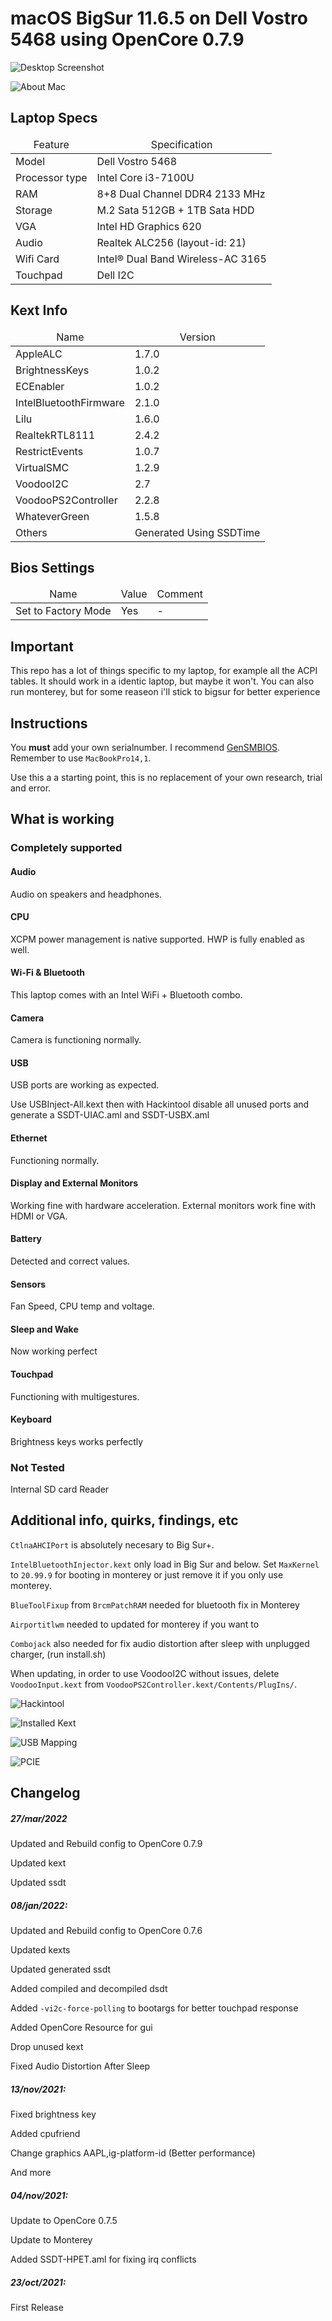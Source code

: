 <h1>macOS BigSur 11.6.5 on Dell Vostro 5468 using OpenCore 0.7.9</h1>

![Desktop Screenshot](https://user-images.githubusercontent.com/40514988/160290833-608446a7-e877-44b6-8962-a2cb6e2bc800.png)

![About Mac](https://user-images.githubusercontent.com/40514988/160290864-8ed379cf-7280-457b-b3dc-aad7e2d02551.png)

<h2>Laptop Specs</h2>
<table>
  <thead>
    <tr>
      <td style="text-align: center">Feature</td>
      <td style="text-align: center">Specification</td>
    </tr>
  </thead>
  <tbody>
    <tr>
      <td>Model</td>
      <td>Dell Vostro 5468</td>
    </tr>
    <tr>
      <td>Processor type</td>
      <td>Intel Core i3-7100U</td>
    </tr>
    <tr>
      <td>RAM</td>
      <td>8+8 Dual Channel DDR4 2133 MHz</td>
    </tr>
    <tr>
      <td>Storage</td>
      <td>M.2 Sata 512GB + 1TB Sata HDD</td>
    </tr>
     <tr>
      <td>VGA</td>
      <td>Intel HD Graphics 620</td>
    </tr>
    <tr>
      <td>Audio</td>
      <td>Realtek ALC256 (layout-id: 21)</td>
    </tr>
    <tr>
      <td>Wifi Card</td>
      <td>Intel® Dual Band Wireless-AC 3165</td>
    </tr>
    <tr>
      <td>Touchpad</td>
      <td>Dell I2C</td>
    </tr>
  </tbody>
</table>

<h2>Kext Info</h2>
<table>
  <thead>
    <tr>
      <td style="text-align: center">Name</td>
      <td style="text-align: center">Version</td>
    </tr>
  </thead>
  <tbody>
    <tr>
      <td>AppleALC</td>
      <td>1.7.0</td>
    </tr>
    <tr>
      <td>BrightnessKeys</td>
      <td>1.0.2</td>
    </tr>
    <tr>
      <td>ECEnabler</td>
      <td>1.0.2</td>
    </tr>
    <tr>
      <td>IntelBluetoothFirmware</td>
      <td>2.1.0</td>
    </tr>
     <tr>
      <td>Lilu</td>
      <td>1.6.0</td>
    </tr>
    <tr>
      <td>RealtekRTL8111</td>
      <td>2.4.2</td>
    </tr>
    <tr>
      <td>RestrictEvents</td>
      <td>1.0.7</td>
    </tr>
    <tr>
      <td>VirtualSMC</td>
      <td>1.2.9</td>
    </tr>
    <tr>
      <td>VoodooI2C</td>
      <td>2.7</td>
    </tr>
    <tr>
      <td>VoodooPS2Controller</td>
      <td>2.2.8</td>
    </tr>
    <tr>
      <td>WhateverGreen</td>
      <td>1.5.8</td>
    </tr>
    <tr>
      <td>Others</td>
      <td>Generated Using SSDTime</td>
    </tr>
  </tbody>
</table>

<h2>Bios Settings</h2>
<table>
  <thead>
    <tr>
      <td style="text-align: center">Name</td>
      <td style="text-align: center">Value</td>
      <td style="text-align: center">Comment</td>
    </tr>
  </thead>
  <tbody>
    <tr>
      <td>Set to Factory Mode</td>
      <td>Yes</td>
      <td>-</td>
    </tr>
  </tbody>
</table>

## Important

This repo has a lot of things specific to my laptop, for example all the ACPI tables. It should work in a identic laptop, but maybe it won't. You can also run monterey, but for some reaseon i'll stick to bigsur for better experience

## Instructions

You **must** add your own serialnumber. I recommend [GenSMBIOS](https://github.com/corpnewt/GenSMBIOS). Remember to use `MacBookPro14,1`. 

Use this a a starting point, this is no replacement of your own research, trial and error.

## What is working

### Completely supported

#### Audio

Audio on speakers and headphones.

#### CPU

XCPM power management is native supported. HWP is fully enabled as well.

#### Wi-Fi & Bluetooth

This laptop comes with an Intel WiFi + Bluetooth combo.

#### Camera

Camera is functioning normally.

#### USB

USB ports are working as expected.

Use USBInject-All.kext then with Hackintool disable all unused ports and generate a SSDT-UIAC.aml and SSDT-USBX.aml

#### Ethernet

Functioning normally.

#### Display and External Monitors

Working fine with hardware acceleration. External monitors work fine with HDMI or VGA.

#### Battery

Detected and correct values.

#### Sensors

Fan Speed, CPU temp and voltage.

#### Sleep and Wake

Now working perfect

#### Touchpad

Functioning with multigestures.

#### Keyboard

Brightness keys works perfectly

### Not Tested

Internal SD card Reader


## Additional info, quirks, findings, etc 

`CtlnaAHCIPort` is absolutely necesary to Big Sur+.

`IntelBluetoothInjector.kext` only load in Big Sur and below. Set `MaxKernel` to `20.99.9` for booting in monterey or just remove it if you only use monterey.

`BlueToolFixup` from `BrcmPatchRAM` needed for bluetooth fix in Monterey

`Airportitlwm` needed to updated for monterey if you want to

`Combojack` also needed for fix audio distortion after sleep with unplugged charger, (run install.sh)

When updating, in order to use VoodooI2C without issues, delete `VoodooInput.kext` from `VoodooPS2Controller.kext/Contents/PlugIns/`.


![Hackintool](https://user-images.githubusercontent.com/40514988/160291073-3481992e-2fe9-44e2-905c-bd1f686a1b71.png)

![Installed Kext](https://user-images.githubusercontent.com/40514988/160291095-eda22da2-d7a6-4e32-9550-875be80c847d.png)

![USB Mapping](https://user-images.githubusercontent.com/40514988/160291105-51e1f313-d1d3-429d-889d-20fd7098dd54.png)

![PCIE](https://user-images.githubusercontent.com/40514988/160291118-ef15a92c-05f9-4d1f-988d-681aa49e8ddb.png)

## Changelog

##### 27/mar/2022
Updated and Rebuild config to OpenCore 0.7.9

Updated kext

Updated ssdt

##### 08/jan/2022:

Updated and Rebuild config to OpenCore 0.7.6

Updated kexts

Updated generated ssdt

Added compiled and decompiled dsdt

Added `-vi2c-force-polling` to bootargs for better touchpad response

Added OpenCore Resource for gui

Drop unused kext

Fixed Audio Distortion After Sleep

##### 13/nov/2021:

Fixed brightness key

Added cpufriend

Change graphics AAPL,ig-platform-id (Better performance)

And more

##### 04/nov/2021:

Update to OpenCore 0.7.5

Update to Monterey

Added SSDT-HPET.aml for fixing irq conflicts

##### 23/oct/2021:

First Release

